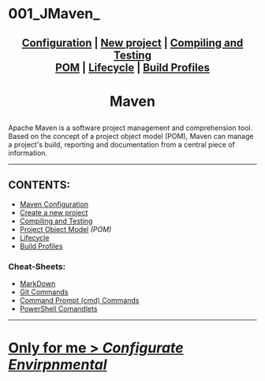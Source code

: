 # 001_JMaven_

## <p align=center>[Configuration][MavenCfg] | [New project][NewMvnPro] | [Compiling and Testing][ConmpTest]  <br/> [POM][MvnPOM] | [Lifecycle][LifeCycl] | [Build Profiles][BldProf] </p>

<!--
* [Configuration][MavenCfg]
* [New project][NewMvnPro]
* [Compiling and Testing][ConmpTest]
* [Project Object Model][MvnPOM] *(POM)*
* [Lifecycle][LifeCycl]
* [Build Profiles][BldProf]

-->

[MavenCfg]: res/read/Maven_Configuration.md
[NewMvnPro]: res/read/Maven_NewProject.md
[ConmpTest]: res/read/Maven_CompilationAndTesting.md
[MvnPOM]: res/read/Maven_POM.md
[LifeCycl]: res/read/Maven_Lifecycle.md
[BldProf]: res/read/Maven_BuildProfile.md

<!-- ---------------------------------- * Navigation * ---------------------------------- -->

# <p align=center><b>Maven</b></p>
Apache Maven is a software project management and comprehension tool. Based on the concept of a project object model (POM), Maven can manage a project's build, reporting and documentation from a central piece of information.

---

## CONTENTS:<!--Done!-->
* [Maven Configuration][MavenCfg]
* [Create a new project][NewMvnPro]
* [Compiling and Testing][ConmpTest]
* [Project Object Model][MvnPOM] *(POM)*
* [Lifecycle][LifeCycl]
* [Build Profiles][BldProf]


### Cheat-Sheets:
* [MarkDown][md]
* [Git Commands][gitComm]
* [Command Prompt (cmd) Commands][cmd]
* [PowerShell Comandlets][pwsh]

---

# [**Only for me** > *Configurate Envirpnmental*][ForMe]

<!--
* [MarkDown][md]
* [Git Commands][gitComm]
* [Command Prompt (cmd) Commands][cmd]
* [PowerShell Comandlets][pwsh]
-->

[md]: res/001_Git_and_GitHub_/res/001_Markdown_README_/read/MarkDown.md
[gitComm]: res/001_Git_and_GitHub_/res/002_Git_Commands_/read/Git_Commands.md
[cmd]: res/002_Windows_/res/32_Cmd_PROMPT_/read/CommandPrompt_commands.md
[pwsh]: res/002_Windows_/res/32_Cmdlet_POWERSHELL_/read/PowerShell.md
[ForMe]: res/read/OnlyForMe_Maven_Configuration.md
